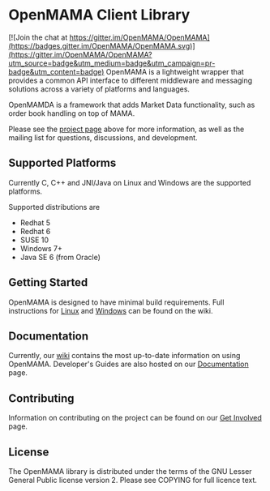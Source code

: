 OpenMAMA Client Library
================================================================================

[![Join the chat at https://gitter.im/OpenMAMA/OpenMAMA](https://badges.gitter.im/OpenMAMA/OpenMAMA.svg)](https://gitter.im/OpenMAMA/OpenMAMA?utm_source=badge&utm_medium=badge&utm_campaign=pr-badge&utm_content=badge)
OpenMAMA is a lightweight wrapper that provides a common API interface to different middleware and messaging solutions across a variety of platforms and languages.

OpenMAMDA is a framework that adds Market Data functionality, such as order book handling on top of MAMA.

Please see the [project page](http://www.openmama.org) above for more information, as well as the mailing list for questions, discussions, and development.

Supported Platforms
--------------------------------------------------------------------------------
Currently C, C++ and JNI/Java on Linux and Windows are the supported platforms.

Supported distributions are

* Redhat 5
* Redhat 6
* SUSE 10
* Windows 7+
* Java SE 6 (from Oracle)

Getting Started
--------------------------------------------------------------------------------
OpenMAMA is designed to have minimal build requirements. 
Full instructions for [Linux](http://wiki.openmama.org/index.php/Build_Instructions) and [Windows](http://wiki.openmama.org/index.php/Build_instructions_(Windows)) can be found on the wiki.

Documentation
--------------------------------------------------------------------------------
Currently, our [wiki](http://wiki.openmama.org/index.php/Main_Page) contains the most up-to-date information on using OpenMAMA.
Developer's Guides are also hosted on our [Documentation](http://www.openmama.org/documentation) page.

Contributing
--------------------------------------------------------------------------------
Information on contributing on the project can be found on our [Get Involved](http://www.openmama.org/get-involved) page.

License
--------------------------------------------------------------------------------
The OpenMAMA library is distributed under the terms of the GNU Lesser General Public license version 2.
Please see COPYING for full licence text. 
